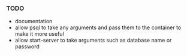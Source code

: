 ### TODO

- documentation
- allow psql to take any arguments and pass them to the container to make it more useful
- allow start-server to take arguments such as database name or password
